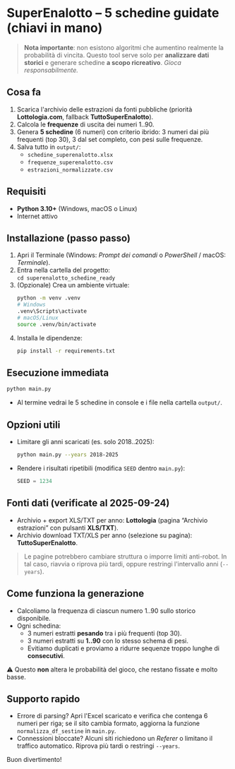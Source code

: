 # SuperEnalotto – 5 schedine guidate (chiavi in mano)

> **Nota importante**: non esistono algoritmi che aumentino realmente la probabilità di vincita.
Questo tool serve solo per **analizzare dati storici** e generare schedine **a scopo ricreativo**.
*Gioca responsabilmente.*

## Cosa fa
1. Scarica l'archivio delle estrazioni da fonti pubbliche (priorità **Lottologia.com**, fallback **TuttoSuperEnalotto**).
2. Calcola le **frequenze** di uscita dei numeri 1..90.
3. Genera **5 schedine** (6 numeri) con criterio ibrido: 3 numeri dai più frequenti (top 30), 3 dal set completo, con pesi sulle frequenze.
4. Salva tutto in `output/`:
   - `schedine_superenalotto.xlsx`
   - `frequenze_superenalotto.csv`
   - `estrazioni_normalizzate.csv`

## Requisiti
- **Python 3.10+** (Windows, macOS o Linux)
- Internet attivo

## Installazione (passo passo)
1. Apri il Terminale (Windows: *Prompt dei comandi* o *PowerShell* / macOS: *Terminale*).
2. Entra nella cartella del progetto:  
   `cd superenalotto_schedine_ready`
3. (Opzionale) Crea un ambiente virtuale:
   ```bash
   python -m venv .venv
   # Windows
   .venv\Scripts\activate
   # macOS/Linux
   source .venv/bin/activate
   ```
4. Installa le dipendenze:
   ```bash
   pip install -r requirements.txt
   ```

## Esecuzione immediata
```bash
python main.py
```
- Al termine vedrai le 5 schedine in console e i file nella cartella `output/`.

## Opzioni utili
- Limitare gli anni scaricati (es. solo 2018..2025):
  ```bash
  python main.py --years 2018-2025
  ```
- Rendere i risultati ripetibili (modifica `SEED` dentro `main.py`):
  ```python
  SEED = 1234
  ```

## Fonti dati (verificate al 2025-09-24)
- Archivio + export XLS/TXT per anno: **Lottologia** (pagina “Archivio estrazioni” con pulsanti **XLS/TXT**).
- Archivio download TXT/XLS per anno (selezione su pagina): **TuttoSuperEnalotto**.

> Le pagine potrebbero cambiare struttura o imporre limiti anti-robot. In tal caso, riavvia o riprova più tardi, oppure restringi l'intervallo anni (`--years`).

## Come funziona la generazione
- Calcoliamo la frequenza di ciascun numero 1..90 sullo storico disponibile.
- Ogni schedina:
  - 3 numeri estratti **pesando** tra i più frequenti (top 30).
  - 3 numeri estratti su **1..90** con lo stesso schema di pesi.
  - Evitiamo duplicati e proviamo a ridurre sequenze troppo lunghe di **consecutivi**.

⚠️ Questo **non** altera le probabilità del gioco, che restano fissate e molto basse.

## Supporto rapido
- Errore di parsing? Apri l'Excel scaricato e verifica che contenga 6 numeri per riga; se il sito cambia formato, aggiorna la funzione `normalizza_df_sestine` in `main.py`.
- Connessioni bloccate? Alcuni siti richiedono un *Referer* o limitano il traffico automatico. Riprova più tardi o restringi `--years`.

Buon divertimento!
